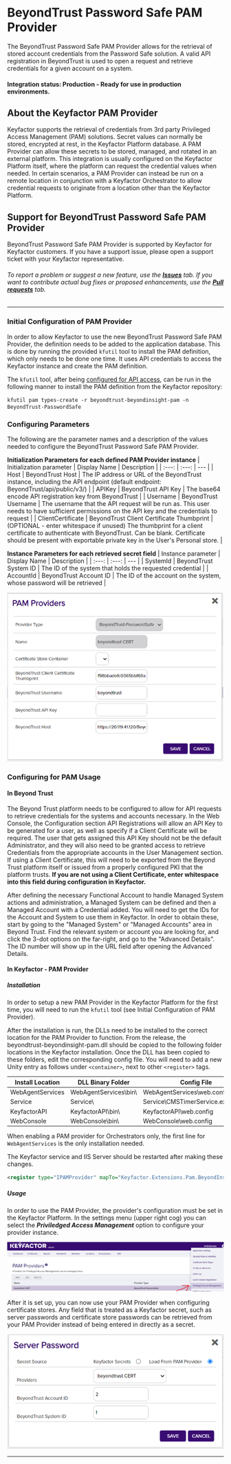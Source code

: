 # BeyondTrust Password Safe PAM Provider

The BeyondTrust Password Safe PAM Provider allows for the retrieval of stored account credentials from the Password Safe solution. A valid API registration in BeyondTrust is used to open a request and retrieve credentials for a given account on a system.

#### Integration status: Production - Ready for use in production environments.

## About the Keyfactor PAM Provider

Keyfactor supports the retrieval of credentials from 3rd party Privileged Access Management (PAM) solutions. Secret values can normally be stored, encrypted at rest, in the Keyfactor Platform database. A PAM Provider can allow these secrets to be stored, managed, and rotated in an external platform. This integration is usually configured on the Keyfactor Platform itself, where the platform can request the credential values when needed. In certain scenarios, a PAM Provider can instead be run on a remote location in conjunction with a Keyfactor Orchestrator to allow credential requests to originate from a location other than the Keyfactor Platform.



## Support for BeyondTrust Password Safe PAM Provider

BeyondTrust Password Safe PAM Provider is supported by Keyfactor for Keyfactor customers. If you have a support issue, please open a support ticket with your Keyfactor representative.

###### To report a problem or suggest a new feature, use the **[Issues](../../issues)** tab. If you want to contribute actual bug fixes or proposed enhancements, use the **[Pull requests](../../pulls)** tab.



---

### Initial Configuration of PAM Provider
In order to allow Keyfactor to use the new BeyondTrust Password Safe PAM Provider, the definition needs to be added to the application database.
This is done by running the provided `kfutil` tool to install the PAM definition, which only needs to be done one time. It uses API credentials to access the Keyfactor instance and create the PAM definition.

The `kfutil` tool, after being [configured for API access](https://github.com/Keyfactor/kfutil#quickstart), can be run in the following manner to install the PAM definition from the Keyfactor repository:

```
kfutil pam types-create -r beyondtrust-beyondinsight-pam -n BeyondTrust-PasswordSafe
```

### Configuring Parameters
The following are the parameter names and a description of the values needed to configure the BeyondTrust Password Safe PAM Provider.

__Initialization Parameters for each defined PAM Provider instance__
| Initialization parameter | Display Name | Description |
| :---: | :---: | --- |
| Host | BeyondTrust Host | The IP address or URL of the BeyondTrust instance, including the API endpoint (default endpoint: BeyondTrust/api/public/v3/) |
| APIKey | BeyondTrust API Key | The base64 encode API registration key from BeyondTrust |
| Username | BeyondTrust Username | The username that the API request will be run as. This user needs to have sufficient permissions on the API key and the credentials to request |
| ClientCertificate | BeyondTrust Client Certificate Thumbprint | (OPTIONAL - enter whitespace if unused) The thumbprint for a client certificate to authenticate with BeyondTrust. Can be blank. Certificate should be present with exportable private key in the User's Personal store. |


__Instance Parameters for each retrieved secret field__
| Instance parameter | Display Name | Description |
| :---: | :---: | --- |
| SystemId | BeyondTrust System ID | The ID of the system that holds the requested credential |
| AccountId | BeyondTrust Account ID | The ID of the account on the system, whose password will be retrieved |

![](images/config.png)

### Configuring for PAM Usage
#### In Beyond Trust
The Beyond Trust platform needs to be configured to allow for API requests to retrieve credentials for the systems and accounts necessary.
In the Web Console, the Configuration section API Registrations will allow an API Key to be generated for a user, as well as specify if a Client Certificate will be required.
The user that gets assigned this API Key should not be the default Administrator, and they will also need to be granted access to retrieve Credentials from the appropriate accounts in the User Management section.
If using a Client Certificate, this will need to be exported from the Beyond Trust platform itself or issued from a properly configured PKI that the platform trusts.
__If you are not using a Client Certificate, enter whitespace into this field during configuration in Keyfactor.__

After defining the necessary Functional Account to handle Managed System actions and administration, a Managed System can be defined and then a Managed Account with a Credential added.
You will need to get the IDs for the Account and System to use them in Keyfactor. In order to obtain these, start by going to the "Managed System" or "Managed Accounts" area in Beyond Trust. Find the relevant system or account you are looking for, and click the 3-dot options on the far-right, and go to the "Advanced Details". The ID number will show up in the URL field after opening the Advanced Details.

#### In Keyfactor - PAM Provider
##### Installation
In order to setup a new PAM Provider in the Keyfactor Platform for the first time, you will need to run the `kfutil` tool (see Initial Configuration of PAM Provider).

After the installation is run, the DLLs need to be installed to the correct location for the PAM Provider to function. From the release, the beyondtrust-beyondinsight-pam.dll should be copied to the following folder locations in the Keyfactor installation. Once the DLL has been copied to these folders, edit the corresponding config file. You will need to add a new Unity entry as follows under `<container>`, next to other `<register>` tags.

| Install Location | DLL Binary Folder | Config File |
| --- | --- | --- |
| WebAgentServices | WebAgentServices\bin\ | WebAgentServices\web.config |
| Service | Service\ | Service\CMSTimerService.exe.config |
| KeyfactorAPI | KeyfactorAPI\bin\ | KeyfactorAPI\web.config |
| WebConsole | WebConsole\bin\ | WebConsole\web.config |

When enabling a PAM provider for Orchestrators only, the first line for `WebAgentServices` is the only installation needed.

The Keyfactor service and IIS Server should be restarted after making these changes.

```xml
<register type="IPAMProvider" mapTo="Keyfactor.Extensions.Pam.BeyondInsight.PasswordSafe.PasswordSafePAM, beyondtrust-beyondinsight-pam" name="BeyondTrust-PasswordSafe" />
```




##### Usage
In order to use the PAM Provider, the provider's configuration must be set in the Keyfactor Platform. In the settings menu (upper right cog) you can select the ___Priviledged Access Management___ option to configure your provider instance.

![](images/setting.png)

After it is set up, you can now use your PAM Provider when configuring certificate stores. Any field that is treated as a Keyfactor secret, such as server passwords and certificate store passwords can be retrieved from your PAM Provider instead of being entered in directly as a secret.

![](images/password.png)


---





